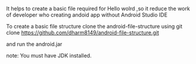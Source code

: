 It helps to create a basic file required for Hello wolrd ,so it reduce the work of developer who creating andoid app without Android Studio IDE

To create a basic file structure clone the android-file-structure using
git clone https://github.com/dharm8149/android-file-structure.git

and run the android.jar

note:
You must have JDK installed.
